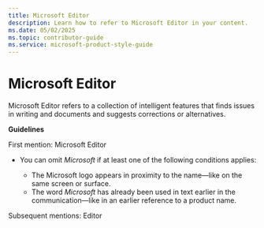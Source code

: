 ```yaml
---
title: Microsoft Editor
description: Learn how to refer to Microsoft Editor in your content.
ms.date: 05/02/2025
ms.topic: contributor-guide
ms.service: microsoft-product-style-guide
---
```



# Microsoft Editor

Microsoft Editor refers to a collection of intelligent features that finds issues in writing and documents and suggests corrections or alternatives.

**Guidelines**

First mention: Microsoft Editor

- You can omit *Microsoft* if at least one of the following conditions applies:
  
  - The Microsoft logo appears in proximity to the name—like on the same screen or surface.
  - The word *Microsoft* has already been used in text earlier in the communication—like in an earlier reference to a product name.

Subsequent mentions: Editor

